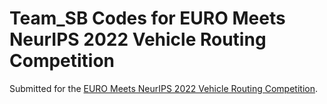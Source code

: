 
# Team_SB Codes for EURO Meets NeurIPS 2022 Vehicle Routing Competition
Submitted for the [EURO Meets NeurIPS 2022 Vehicle Routing Competition](https://euro-neurips-vrp-2022.challenges.ortec.com/).
